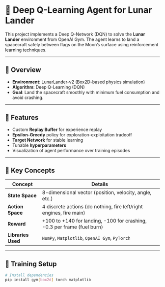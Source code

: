 # 🚀 Deep Q-Learning Agent for Lunar Lander

This project implements a Deep Q-Network (DQN) to solve the **Lunar Lander** environment from OpenAI Gym. The agent learns to land a spacecraft safely between flags on the Moon’s surface using reinforcement learning techniques.

---

## 📌 Overview

- **Environment**: LunarLander-v2 (Box2D-based physics simulation)
- **Algorithm**: Deep Q-Learning (DQN)
- **Goal**: Land the spacecraft smoothly with minimum fuel consumption and avoid crashing.

---

## 🎯 Features

- Custom **Replay Buffer** for experience replay
- **Epsilon-Greedy** policy for exploration-exploitation tradeoff
- **Target Network** for stable learning
- Tunable **hyperparameters**
- Visualization of agent performance over training episodes

---

## 🧠 Key Concepts

| Concept            | Details                                                                 |
|--------------------|-------------------------------------------------------------------------|
| **State Space**    | 8-dimensional vector (position, velocity, angle, etc.)                  |
| **Action Space**   | 4 discrete actions (do nothing, fire left/right engines, fire main)     |
| **Reward**         | +100 to +140 for landing, -100 for crashing, -0.3 per frame (fuel burn) |
| **Libraries Used** | `NumPy`, `Matplotlib`, `OpenAI Gym`, `PyTorch`                          |

---

## 🧪 Training Setup

```bash
# Install dependencies
pip install gym[box2d] torch matplotlib
